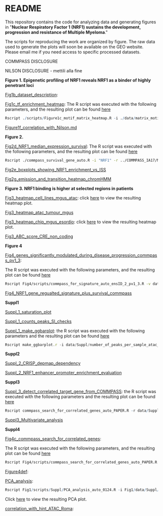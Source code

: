 # README

This repository contains the code for analyzing data and generating figures in "**Nuclear Respiratory Factor 1 (NRF1) sustains the development, progression and resistance of Multiple Myeloma**."

The scripts for reproducing the work are organized by figure. The raw data used to generate the plots will soon be available on the GEO website. Please email me if you need access to specific processed datasets. 

COMMPASS DISCLOSURE 

NILSON DISCLOSURE - mettili alla fine 

**Figure 1. Epigenetic profiling of NRF1 reveals NRF1 as a binder of highly penetrant loci**

[Fig1b_dataset_description](https://github.com/cleliacort/NRF1_paper/blob/main/Fig1/scripts/Figure1b_dataset_pheno_description.md): 

[Fig1c_tf_enrichment_heatmap](https://github.com/cleliacort/NRF1_paper/blob/main/Fig1/scripts/Figure1c_motif_matrix_heatmap.R): The R script was executed with the following parameters, and the resulting plot can be found [here](https://github.com/cleliacort/NRF1_paper/blob/main/Fig1/figures/heatmap_motifs_score_obs_exp_atac_tumour_mgus_0423_groupv2_manhattan_ward.D2.png)

```r
Rscript ./scripts/Figure1c_motif_matrix_heatmap.R -i ./data/matrix_motif_atac_tumour_mgus_0423_groupv2.txt -o ./figures -p heatmap_motifs_score_obs_exp_atac_tumour_mgus_0423_groupv2 -c 3 -store_rc TRUE
```

[Figure1f_correlation_with_Nilson.md](https://github.com/cleliacort/NRF1_paper/blob/main/Fig1/scripts/Figure1f_correlation_with_Nilson.md)

**Figure 2.**

[Fig2d_NRF1_median_expression_survival](https://github.com/cleliacort/NRF1_paper/blob/main/Fig2/scripts/commpass_survival_gene_auto.R): The R script was executed with the following parameters, and the resulting plot can be found [here](https://github.com/cleliacort/NRF1_paper/blob/main/Fig2/figures/survival_cluster_survival_commpass_NRF1_median_1123.png)

```bash
Rscript ./commpass_survival_gene_auto.R -i "NRF1" -r ../COMMPASS_IA17/MMRF_CoMMpass_IA17_salmon_geneUnstranded_tpm.tsv -o ./figures -p survival_commpass_NRF1_median_1123 -surv ../COMMPASS_IA17/CoMMpass_IA17_FlatFiles_0323/MMRF_CoMMpass_IA17_STAND_ALONE_SURVIVAL_V2.tsv -c "CD138pos" -t "median"
```

[Fig2e_boxplots_showing_NRF1_enrichment_vs_ISS](https://github.com/cleliacort/NRF1_paper/blob/main/Fig2/scripts/Fig2e_boxplot_tpm_survival.md)

[Fig2g_emission_and_transition_heatmap_chromHMM](https://github.com/cleliacort/NRF1_paper/blob/main/Fig2/scripts/Fig2g_and_Suppl2_emission_and_transition_heatmap_chromHMM_0924.md)

**Figure 3. NRF1 binding is higher at selected regions in patients**

[Fig3_heatmap_cell_lines_mgus_atac](https://github.com/cleliacort/NRF1_paper/blob/main/Fig3/scripts/deeptool_heatmap_atac_1023_PAPER.sh): click [here](https://github.com/cleliacort/NRF1_paper/blob/main/Fig3/figures/deptools_plotprofile_NRF1_consensus_TUMOUR_OF_MGUS_U266_RPMI_KMS27_MM196new_ON_10_master_list_consensus_our_chip_1123_2000_5000_5000_0_2_kmeans1_colorList7.png) to view the resulting heatmap plot.

[Fig3_heatmap_atac_tumour_mgus](https://github.com/cleliacort/NRF1_paper/blob/main/Fig3/scripts/Fig3_heatmap_tumour_mgus.md)

[Fig3_heatmap_chip_mgus_esordio](https://github.com/cleliacort/NRF1_paper/blob/main/Fig3/scripts/deeptool_heatmap_chip_mgus_esordio_0923_PAPER.sh): click [here](https://github.com/cleliacort/NRF1_paper/blob/main/Fig3/figures/deptools_heatmap_plotprofile_master_list_consensus_nrf1_cleaned_from_mgsu_on_CHIP_ESORDIO_ands_MGUS_1123_2000_5000_5000_0_20_kmeans1_colorList7.png) to view the resulting heatmap plot.

[Fig3_ABC_score_CRE_non_coding](https://github.com/cleliacort/NRF1_paper/blob/main/Fig3/scripts/Fig3_checks_enhancer_non_coding_regions_PAPER.md)

**Figure 4**

[Fig4_genes_significantly_modulated_during_disease_progression_commpass_pv1_3](https://github.com/cleliacort/NRF1_paper/blob/main/Fig4/scripts/commpass_for_signature_auto_ensID_2_pv1_3_PAPER.R):

The R script was executed with the following parameters, and the resulting plot can be found [here](https://github.com/cleliacort/NRF1_paper/blob/main/Fig4/figures/compass_progression_10_master_list_consensus_our_chip_1123_ANNOTATED_selected_TSS_minus_plus_2kb_UP_pv1_3.png)

```bash
Rscript Fig4/scripts/commpass_for_signature_auto_ensID_2_pv1_3.R -v data/MMRF_CoMMpass_IA17_PER_PATIENT_VISIT_V2.tsv -g data/MMRF_CoMMpass_IA17_PER_PATIENT_V2.tsv -i data/10_master_list_consensus_our_chip_1123_ANNOTATED_selected_TSS_minus_plus_2kb_GENE_NAME.bed -r data/MMRF_CoMMpass_IA17_salmon_geneUnstranded_tpm.tsv -o figures -p compass_progression_10_master_list_consensus_our_chip_1123_ANNOTATED_selected_TSS_minus_plus_2kb -t compass_progression_10_master_list_consensus_our_chip_1123_ANNOTATED_selected_TSS_minus_plus_2kb -c "CD138pos" -s TRUE -S "UP" -sub T
```

[Fig4_NRF1_gene_regualted_signature_plus_survival_commpass](https://github.com/cleliacort/NRF1_paper/blob/main/Fig4/scripts/Figure4_correct_scale_heatmap_highly_correlated_TSS_and_survivals.md)

**Suppl1**

[Suppl_1_saturation_plot](https://github.com/cleliacort/NRF1_paper/blob/main/Fig1/scripts/Suppl/Suppl_1a_saturation_plot.md)

[Suppl_1_counts_peaks_SI_checks](https://github.com/cleliacort/NRF1_paper/blob/main/Fig1/scripts/Suppl/Suppl_1b_counts_peaks_SI_checks.md)

[Suppl_1_make_ggbarplot](https://github.com/cleliacort/NRF1_paper/blob/main/Fig1/scripts/Suppl/Suppl_1b_make_ggbarplot.R): the R script was executed with the following parameters and the resulting plot can be found [here](https://github.com/cleliacort/NRF1_paper/blob/main/Fig1/figures/Suppl/peaks_for_SI_atac_tumour_mgus_0423.png)

```jsx
Rscript make_ggbarplot.r -i data/Suppl/number_of_peaks_per_sample_atac_tumour_mgus_2023.txt -o figures/Suppl -p peaks_for_SI_atac_tumour_mgus_0423.png -x "Filename" -y "NumLines" -pheno data/Suppl/sample_sheet_official_clinical_2023_subsetted_PHENOTYPE.csv -y_lab "Number of peaks" -x_lab ""
```

**Suppl2**

[Suppl_2_CRISP_depmap_dependency](https://github.com/cleliacort/NRF1_paper/blob/main/Fig2/scripts/Suppl/Suppl2_depmap_dependency.md) 

[Suppl_2_NRF1_enhancer_promoter_enrichment_evaluation](https://github.com/cleliacort/NRF1_paper/blob/main/Fig2/scripts/Suppl/Suppl2_counts_enhancer_and_promoter_NRF1.md) 

**Suppl3**

[Suppl_3_detect_correlated_target_gene_from_COMMPASS](https://github.com/cleliacort/NRF1_paper/blob/main/Fig3/scripts/Suppl/commpass_search_for_correlated_genes_auto_PAPER.R): the R script was executed with the following parameters and the resulting plot can be found [here](https://github.com/cleliacort/NRF1_paper/blob/main/Fig3/figures/Suppl/heatmap_correlation_compass_progression_10_master_list_consensus_our_chip_1123_ANNOTATED_selected_TSS_minus_plus_2kb_UP_05_wilcox_OR_ISS_pv1_3_0124_manhattan_ward.D_manhattan_ward.D.png)

```r
Rscript commpass_search_for_correlated_genes_auto_PAPER.R -r data/Suppl/MMRF_CoMMpass_IA17_salmon_geneUnstranded_tpm.tsv -g data/compass_progression_10_master_list_consensus_our_chip_1123_ANNOTATED_selected_TSS_minus_plus_2kb_UP_05_wilcox_OR_ISS_pv1_3_GENE_NAME.txt -o figures -p heatmap_correlation_compass_progression_10_master_list_consensus_our_chip_1123_ANNOTATED_selected_TSS_minus_plus_2kb_UP_05_wilcox_OR_ISS_pv1_3_0124 -R 2 -C 2 -store_rc T -sub T -t UP -title "Correlation of genes increasing-UP during disease progression matching 10_master_list_consensus_our_chip_1123_ANNOTATED_selected_TSS_minus_plus_2kb_UP_05_wilcox_OR_ISS_pv1_3"
```

[Suppl3_Multivariate_analysis](https://github.com/cleliacort/NRF1_paper/blob/main/Fig3/scripts/Suppl/Suppl3_multivariate_analysis_PAPER)

**Suppl4**

[Fig4c_commpass_search_for_correlated_genes](https://github.com/cleliacort/NRF1_paper/blob/main/Fig4/scripts/Figure4d_correct_scale_heatmap_highly_correlated_TSS_PAPER.Rmd):

The R script was executed with the following parameters, and the resulting plot can be found [here](https://github.com/cleliacort/NRF1_paper/blob/main/Fig4/figures/heatmap_correlation_compass_progression_10_master_list_consensus_our_chip_1123_ANNOTATED_selected_TSS_minus_plus_2kb_UP_05_wilcox_OR_ISS_pv1_3_0124_manhattan_ward.D_manhattan_ward.D.png)

```bash
Rscript Fig4/scripts/commpass_search_for_correlated_genes_auto_PAPER.R -r data/MMRF_CoMMpass_IA17_salmon_geneUnstranded_tpm.tsv -g data/compass_progression_10_master_list_consensus_our_chip_1123_ANNOTATED_selected_TSS_minus_plus_2kb_UP_05_wilcox_OR_ISS_pv1_3_GENE_NAME.txt -o figures -p heatmap_correlation_compass_progression_10_master_list_consensus_our_chip_1123_ANNOTATED_selected_TSS_minus_plus_2kb_UP_05_wilcox_OR_ISS_pv1_3_0124 -R 2 -C 2 -store_rc T -sub T -t UP -title "Correlation of genes increasing-UP during disease progression matching 10_master_list_consensus_our_chip_1123_ANNOTATED_selected_TSS_minus_plus_2kb_UP_05_wilcox_OR_ISS_pv1_3"
```

[Figure4def](https://github.com/cleliacort/NRF1_paper/blob/main/Fig4/scripts/Figure4_correct_scale_heatmap_highly_correlated_TSS_PAPER.md):

[PCA_analysis](https://github.com/cleliacort/NRF1_paper/blob/main/Fig1/scripts/Suppl/PCA_analysis_auto_0124.R):

```r
Rscript Fig1/scripts/Suppl/PCA_analysis_auto_0124.R -i Fig1/data/Suppl/matrix_with_multicov_atac_mgus_MAXIMUM_VALUE_0423.txt -o Fig1/figures/Suppl/ -p "PCA_master_list_tumour_of_tumour_samples.png" -pheno Fig1/data/Suppl/sample_sheet_official_clinical_2023_subsetted_PHENOTYPE.csv
```

Click [here](https://github.com/cleliacort/NRF1_paper/blob/main/Fig1/figures/Suppl/PCA_master_list_tumour_of_tumour_samples.png) to view the resulting PCA plot.

[correlation_with_hint_ATAC_Roma](https://github.com/cleliacort/NRF1_paper/blob/main/Fig1/scripts/Suppl/correlation_with_hint_ATAC_Roma.md):